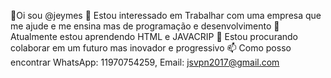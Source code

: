👋Oi sou @jeymes 
👀 Estou interessado em Trabalhar com uma empresa que me ajude e me ensina mas de programação e desenvolvimento
🌱 Atualmente estou aprendendo HTML e JAVACRIP
💞️ Estou procurando colaborar em um futuro mas inovador e progressivo
📫 Como posso encontrar WhatsApp: 11970754259, Email: jsvpn2017@gmail.com
